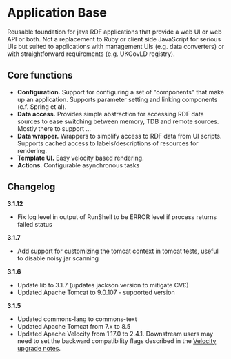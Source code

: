 # Application Base

Reusable foundation for java RDF applications that provide a web UI or web API or both. Not a replacement to Ruby or client side JavaScript for serious UIs but suited to applications with management UIs (e.g. data converters) or with straightforward requirements (e.g. UKGovLD registry).

## Core functions

   * **Configuration.** Support for configuring a set of "components" that make up an application. Supports parameter setting and linking components (c.f. Spring et al).
   * **Data access.**   Provides simple abstraction for accessing RDF data sources to ease switching between memory, TDB and remote sources. Mostly there to support ...
   * **Data wrapper.**  Wrappers to simplify access to RDF data from UI scripts. Supports cached access to labels/descriptions of resources for rendering.
   * **Template UI.**   Easy velocity based rendering. 
   * **Actions.**       Configurable asynchronous tasks

## Changelog

**3.1.12**
   * Fix log level in output of RunShell to be ERROR level if process returns failed status

**3.1.7**
   * Add support for customizing the tomcat context in tomcat tests, useful to disable noisy jar scanning

**3.1.6**
   * Update lib to 3.1.7 (updates jackson version to mitigate CV£)
   * Updated Apache Tomcat to 9.0.107 - supported version

**3.1.5**
   * Updated commons-lang to commons-text
   * Updated Apache Tomcat from 7.x to 8.5
   * Updated Apache Velocity from 1.17.0 to 2.4.1. Downstream users may need to set the backward compatibility flags described in the [Velocity upgrade notes](https://velocity.apache.org/engine/2.4.1/upgrading.html#upgrading-from-velocity-17-to-velocity-20).
